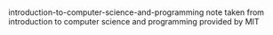 # 
introduction-to-computer-science-and-programming
note taken from introduction to computer science and programming provided by MIT
